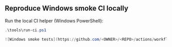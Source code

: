 ## Reproduce Windows smoke CI locally

Run the local CI helper (Windows PowerShell):

```powershell
.\tools\run-ci.ps1

![Windows smoke tests](https://github.com/<OWNER>/<REPO>/actions/workflows/windows-smoke.yml/badge.svg?branch=main)

